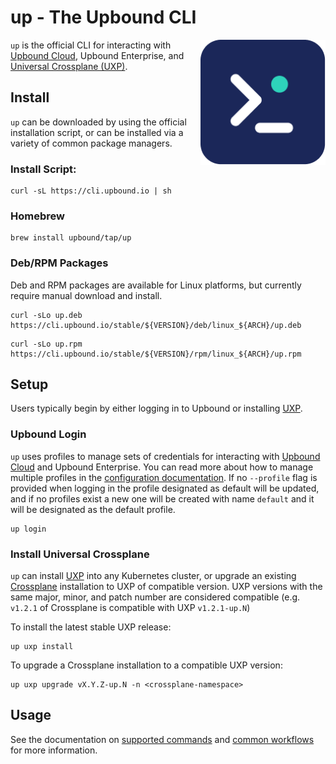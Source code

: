 # up - The Upbound CLI

<a href="https://upbound.io">
    <img align="right" style="margin-left: 20px" src="docs/media/logo.png" width=200 />
</a>

`up` is the official CLI for interacting with [Upbound Cloud], Upbound
Enterprise, and [Universal Crossplane (UXP)].

## Install

`up` can be downloaded by using the official installation script, or can be
installed via a variety of common package managers.

### Install Script:

```
curl -sL https://cli.upbound.io | sh
```

### Homebrew

```
brew install upbound/tap/up
```

### Deb/RPM Packages

Deb and RPM packages are available for Linux platforms, but currently require
manual download and install.

```
curl -sLo up.deb https://cli.upbound.io/stable/${VERSION}/deb/linux_${ARCH}/up.deb
```

```
curl -sLo up.rpm https://cli.upbound.io/stable/${VERSION}/rpm/linux_${ARCH}/up.rpm
```

## Setup

Users typically begin by either logging in to Upbound or installing [UXP].

### Upbound Login

`up` uses profiles to manage sets of credentials for interacting with [Upbound
Cloud] and Upbound Enterprise. You can read more about how to manage multiple
profiles in the [configuration documentation]. If no `--profile` flag is
provided when logging in the profile designated as default will be updated, and
if no profiles exist a new one will be created with name `default` and it will
be designated as the default profile.

```
up login
```

### Install Universal Crossplane

`up` can install [UXP] into any Kubernetes cluster, or upgrade an existing
[Crossplane] installation to UXP of compatible version. UXP versions with the
same major, minor, and patch number are considered compatible (e.g. `v1.2.1` of
Crossplane is compatible with UXP `v1.2.1-up.N`)

To install the latest stable UXP release:

```
up uxp install
```

To upgrade a Crossplane installation to a compatible UXP version:

```
up uxp upgrade vX.Y.Z-up.N -n <crossplane-namespace>
```

## Usage

See the documentation on [supported commands] and [common workflows] for more
information.


<!-- Named Links -->
[Upbound Cloud]: https://cloud.upbound.io/
[Universal Crossplane (UXP)]: https://github.com/upbound/universal-crossplane
[UXP]: https://github.com/upbound/universal-crossplane
[configuration documentation]: docs/configuration.md
[Crossplane]: https://crossplane.io
[supported commands]: docs/commands.md
[common workflows]: docs/workflows.md